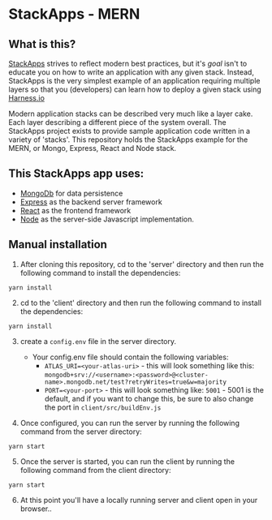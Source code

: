 # StackApps - MERN

## What is this?

[StackApps](https://github.com/harness-apps) strives to reflect modern best practices, but it's _goal_ isn't to educate you on how to write an application with any given stack. Instead, StackApps is the very simplest example of an application requiring multiple layers so that you (developers) can learn how to deploy a given stack using [Harness.io](https://harness.io)

Modern application stacks can be described very much like a layer cake. Each layer describing a different piece of the system overall. The StackApps project exists to provide sample application code written in a variety of 'stacks'. This repository holds the StackApps example for the MERN, or Mongo, Express, React and Node stack.

## This StackApps app uses:

- [MongoDb](https://mongodb.com) for data persistence
- [Express](https://expressjs.com) as the backend server framework
- [React](https://reactjs.com) as the frontend framework
- [Node](https://nodejs.org) as the server-side Javascript implementation.

## Manual installation

1. After cloning this repository, cd to the 'server' directory and then run the following command to install the dependencies:

```
yarn install
```

2. cd to the 'client' directory and then run the following command to install the dependencies:

```
yarn install
```

3. create a `config.env` file in the server directory.

   - Your config.env file should contain the following variables:
     - `ATLAS_URI=<your-atlas-uri>` - this will look something like this: `mongodb+srv://<username>:<password>@<cluster-name>.mongodb.net/test?retryWrites=true&w=majority`
     - `PORT=<your-port>` - this will look something like: `5001` - 5001 is the default, and if you want to change this, be sure to also change the port in `client/src/buildEnv.js`

4. Once configured, you can run the server by running the following command from the server directory:

```
yarn start
```

5. Once the server is started, you can run the client by running the following command from the client directory:

```
yarn start
```

6. At this point you'll have a locally running server and client open in your browser..
